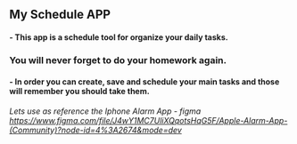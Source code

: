 ## My Schedule APP

#### - This app is a schedule tool for organize your daily tasks.
### You will never forget to do your homework again.
#### - In order you can create, save and schedule your main tasks and those will remember you should take them.
###### Lets use as reference the Iphone Alarm App - figma https://www.figma.com/file/J4wY1MC7UliXQqotsHqG5F/Apple-Alarm-App-(Community)?node-id=4%3A2674&mode=dev